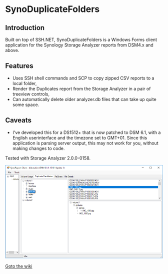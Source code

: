 SynoDuplicateFolders
=======

## Introduction
Built on top of SSH.NET, SynoDuplicateFolders is a Windows Forms client application for the Synology Storage Analyzer reports from DSM4.x and above.

## Features
* Uses SSH shell commands and SCP to copy zipped CSV reports to a local folder,
* Render the Duplicates report from the Storage Analyzer in a pair of treeview controls,
* Can automatically delete older analyzer.db files that can take up quite some space.

## Caveats
* I've developed this for a DS1512+ that is now patched to DSM 6.1, with a English userinterface and the timezone set to GMT+01.
Since this application is parsing server output, this may not work for you, without making changes to code.

Tested with Storage Analyzer 2.0.0-0158.

![](https://github.com/biocoder-frodo/SynoDuplicateFolders/raw/master/wiki-images/synoreport-client.png)

[Goto the wiki](https://github.com/biocoder-frodo/SynoDuplicateFolders/wiki)
